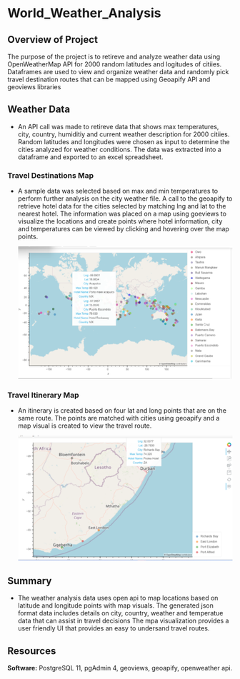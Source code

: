 # World_Weather_Analysis

## **Overview of Project**

The purpose of the project is to retireve and analyze weather data using OpenWeatherMap API for 2000 random latitudes and logitudes of citiies.
Dataframes are used to view and organize weather data and randomly pick travel destination routes that can be mapped using Geoapify API and geoviews libraries 



##  Weather Data

- An API call was made to retireve data that shows max temperatures, city, country, humiditiy and current weather description for 2000 citiies. 
Random latitudes and longitudes were chosen as input to determine the cities analyzed for weather conditions. The data was extracted into a dataframe and exported to an excel spreadsheet.

### Travel Destinations Map

- A sample data was selected based on max and min temperatures to perform further analysis on the city weather file. A call to the geoapify to retrieve 
hotel data for the cities selected by matching lng and lat to the nearest hotel. The information was placed on a map using goeviews to visualize the locations and create points where hotel information, city
and temperatures can be viewed by clicking and hovering over the map points.

	![alt text](https://github.com/mabulhassan/World_Weather_Analysis/blob/main/Vacation_Search/WeatherPy_vacation_map.png "vacation map")

### Travel Itinerary Map

- An itinerary is created based on four lat and long points that are on the same route. The points are matched with cities using geoapify and a map visual is created to view the travel route.

	![alt text](https://github.com/mabulhassan/World_Weather_Analysis/blob/main/Vacation_itinerary/WeatherPy_travel_map.png "travel map")

	
## Summary

- The weather analysis data uses open api to map locations based on latitude and longitude points with map visuals. 
The generated json format data includes details on city, country, weather and temperatue data that can assist in travel decisions
The mpa visualization provides a user friendly UI that provides an easy to undersand travel routes.
## Resources


**Software:** PostgreSQL 11, pgAdmin 4, geoviews, geoapify, openweather api. 
